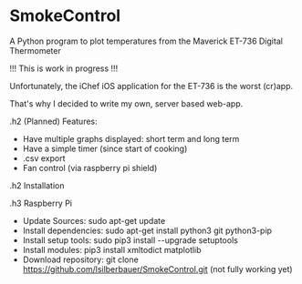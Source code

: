 # SmokeControl
A Python program to plot temperatures from the Maverick ET-736 Digital Thermometer

!!! This is work in progress !!!

Unfortunately, the iChef iOS application for the ET-736 is the worst (cr)app.

That's why I decided to write my own, server based web-app.

.h2 (Planned) Features:

* Have multiple graphs displayed: short term and long term
* Have a simple timer (since start of cooking)
* .csv export
* Fan control (via raspberry pi shield)


.h2 Installation

.h3 Raspberry Pi

* Update Sources: sudo apt-get update
* Install dependencies: sudo apt-get install python3 git python3-pip
* Install setup tools:  sudo pip3 install --upgrade setuptools
* Install modules: pip3 install xmltodict matplotlib
* Download repository: git clone https://github.com/lsilberbauer/SmokeControl.git
(not fully working yet)